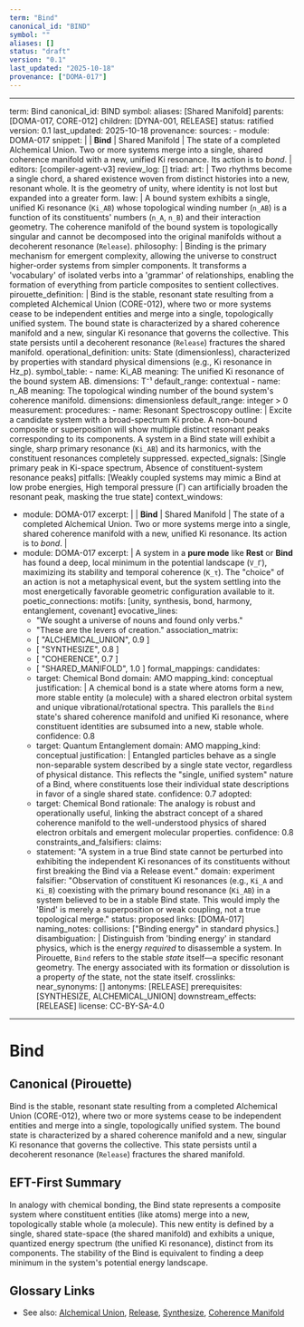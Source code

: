 ```yaml
---
term: "Bind"
canonical_id: "BIND"
symbol: ""
aliases: []
status: "draft"
version: "0.1"
last_updated: "2025-10-18"
provenance: ["DOMA-017"]
---
```


---
term: Bind
canonical_id: BIND
symbol: 
aliases: [Shared Manifold]
parents: [DOMA-017, CORE-012]
children: [DYNA-001, RELEASE]
status: ratified
version: 0.1
last_updated: 2025-10-18
provenance:
  sources:
    - module: DOMA-017
      snippet: |
        | **Bind** | Shared Manifold | The state of a completed Alchemical Union. Two or more systems merge into a single, shared coherence manifold with a new, unified Ki resonance. Its action is to *bond*. |
  editors: [compiler-agent-v3]
  review_log: []
triad:
  art: |
    Two rhythms become a single chord, a shared existence woven from distinct histories into a new, resonant whole. It is the geometry of unity, where identity is not lost but expanded into a greater form.
  law: |
    A bound system exhibits a single, unified Ki resonance (`Ki_AB`) whose topological winding number (`n_AB`) is a function of its constituents' numbers (`n_A`, `n_B`) and their interaction geometry. The coherence manifold of the bound system is topologically singular and cannot be decomposed into the original manifolds without a decoherent resonance (`Release`).
  philosophy: |
    Binding is the primary mechanism for emergent complexity, allowing the universe to construct higher-order systems from simpler components. It transforms a 'vocabulary' of isolated verbs into a 'grammar' of relationships, enabling the formation of everything from particle composites to sentient collectives.
pirouette_definition: |
  Bind is the stable, resonant state resulting from a completed Alchemical Union (CORE-012), where two or more systems cease to be independent entities and merge into a single, topologically unified system. The bound state is characterized by a shared coherence manifold and a new, singular Ki resonance that governs the collective. This state persists until a decoherent resonance (`Release`) fractures the shared manifold.
operational_definition:
  units: State (dimensionless), characterized by properties with standard physical dimensions (e.g., Ki resonance in Hz_p).
  symbol_table:
    - name: Ki_AB
      meaning: The unified Ki resonance of the bound system AB.
      dimensions: T⁻¹
      default_range: contextual
    - name: n_AB
      meaning: The topological winding number of the bound system's coherence manifold.
      dimensions: dimensionless
      default_range: integer > 0
  measurement:
    procedures:
      - name: Resonant Spectroscopy
        outline: |
          Excite a candidate system with a broad-spectrum Ki probe. A non-bound composite or superposition will show multiple distinct resonant peaks corresponding to its components. A system in a Bind state will exhibit a single, sharp primary resonance (`Ki_AB`) and its harmonics, with the constituent resonances completely suppressed.
        expected_signals: [Single primary peak in Ki-space spectrum, Absence of constituent-system resonance peaks]
        pitfalls: [Weakly coupled systems may mimic a Bind at low probe energies, High temporal pressure (Γ) can artificially broaden the resonant peak, masking the true state]
context_windows:
  - module: DOMA-017
    excerpt: |
      | **Bind** | Shared Manifold | The state of a completed Alchemical Union. Two or more systems merge into a single, shared coherence manifold with a new, unified Ki resonance. Its action is to *bond*. |
  - module: DOMA-017
    excerpt: |
      A system in a **pure mode** like **Rest** or **Bind** has found a deep, local minimum in the potential landscape (`V_Γ`), maximizing its stability and temporal coherence (`K_τ`). The "choice" of an action is not a metaphysical event, but the system settling into the most energetically favorable geometric configuration available to it.
poetic_connections:
  motifs: [unity, synthesis, bond, harmony, entanglement, covenant]
  evocative_lines:
    - "We sought a universe of nouns and found only verbs."
    - "These are the levers of creation."
  association_matrix:
    - [ "ALCHEMICAL_UNION", 0.9 ]
    - [ "SYNTHESIZE", 0.8 ]
    - [ "COHERENCE", 0.7 ]
    - [ "SHARED_MANIFOLD", 1.0 ]
formal_mappings:
  candidates:
    - target: Chemical Bond
      domain: AMO
      mapping_kind: conceptual
      justification: |
        A chemical bond is a state where atoms form a new, more stable entity (a molecule) with a shared electron orbital system and unique vibrational/rotational spectra. This parallels the `Bind` state's shared coherence manifold and unified Ki resonance, where constituent identities are subsumed into a new, stable whole.
      confidence: 0.8
    - target: Quantum Entanglement
      domain: AMO
      mapping_kind: conceptual
      justification: |
        Entangled particles behave as a single non-separable system described by a single state vector, regardless of physical distance. This reflects the "single, unified system" nature of a Bind, where constituents lose their individual state descriptions in favor of a single shared state.
      confidence: 0.7
  adopted:
    - target: Chemical Bond
      rationale: The analogy is robust and operationally useful, linking the abstract concept of a shared coherence manifold to the well-understood physics of shared electron orbitals and emergent molecular properties.
      confidence: 0.8
constraints_and_falsifiers:
  claims:
    - statement: "A system in a true Bind state cannot be perturbed into exhibiting the independent Ki resonances of its constituents without first breaking the Bind via a Release event."
      domain: experiment
      falsifier: "Observation of constituent Ki resonances (e.g., `Ki_A` and `Ki_B`) coexisting with the primary bound resonance (`Ki_AB`) in a system believed to be in a stable Bind state. This would imply the 'Bind' is merely a superposition or weak coupling, not a true topological merge."
      status: proposed
      links: [DOMA-017]
naming_notes:
  collisions: ["Binding energy" in standard physics.]
  disambiguation: |
    Distinguish from 'binding energy' in standard physics, which is the energy *required* to disassemble a system. In Pirouette, `Bind` refers to the stable *state* itself—a specific resonant geometry. The energy associated with its formation or dissolution is a property *of* the state, not the state itself.
crosslinks:
  near_synonyms: []
  antonyms: [RELEASE]
  prerequisites: [SYNTHESIZE, ALCHEMICAL_UNION]
  downstream_effects: [RELEASE]
license: CC-BY-SA-4.0
---

# Bind

## Canonical (Pirouette)
Bind is the stable, resonant state resulting from a completed Alchemical Union (CORE-012), where two or more systems cease to be independent entities and merge into a single, topologically unified system. The bound state is characterized by a shared coherence manifold and a new, singular Ki resonance that governs the collective. This state persists until a decoherent resonance (`Release`) fractures the shared manifold.

## EFT-First Summary
In analogy with chemical bonding, the Bind state represents a composite system where constituent entities (like atoms) merge into a new, topologically stable whole (a molecule). This new entity is defined by a single, shared state-space (the shared manifold) and exhibits a unique, quantized energy spectrum (the unified Ki resonance), distinct from its components. The stability of the Bind is equivalent to finding a deep minimum in the system's potential energy landscape.

## Glossary Links
- See also: [Alchemical Union](<#>), [Release](<#>), [Synthesize](<#>), [Coherence Manifold](<#>)